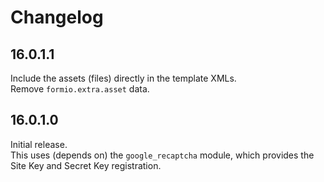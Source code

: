 # Changelog

## 16.0.1.1

Include the assets (files) directly in the template XMLs.\
Remove `formio.extra.asset` data.

## 16.0.1.0

Initial release.\
This uses (depends on) the `google_recaptcha` module, which provides the Site Key and Secret Key registration.

